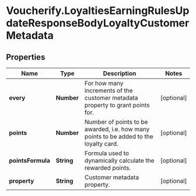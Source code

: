 # Voucherify.LoyaltiesEarningRulesUpdateResponseBodyLoyaltyCustomerMetadata

## Properties

Name | Type | Description | Notes
------------ | ------------- | ------------- | -------------
**every** | **Number** | For how many increments of the customer metadata property to grant points for. | [optional] 
**points** | **Number** | Number of points to be awarded, i.e. how many points to be added to the loyalty card. | [optional] 
**pointsFormula** | **String** | Formula used to dynamically calculate the rewarded points. | [optional] 
**property** | **String** | Customer metadata property. | [optional] 


